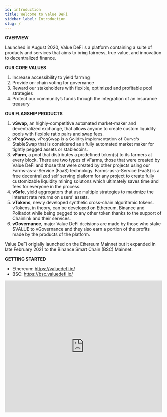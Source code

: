 ```yaml
---
id: introduction
title: Welcome to Value DeFi
sidebar_label: Introduction
slug: /
---
```


**OVERVIEW**

Launched in August 2020, Value DeFi is a platform containing a suite of products and services that aims to bring fairness, true value, and innovation to decentralized finance. 

**OUR CORE VALUES**
1. Increase accessibility to yield farming
2. Provide on-chain voting for governance
3. Reward our stakeholders with flexible, optimized and profitable pool strategies
4. Protect our community’s funds through the integration of an insurance treasury  

**OUR FLAGSHIP PRODUCTS**
1. **vSwap**, an highly-competitive automated market-maker and decentralized exchange, that allows anyone to create custom liquidity pools with flexible ratio pairs and swap fees. 
2. **vPegSwap**, vPegSwap is a Solidity implementation of Curve’s StableSwap that is considered as a fully automated market maker for tightly pegged assets or stablecoins.
3. **vFarm**, a pool that distributes a predefined token(s) to its farmers at every block. There are two types of vFarms, those that were created by Value DeFi and those that were created by other projects using our Farms-as-a-Service (FaaS) technology. Farms-as-a-Service (FaaS) is a free decentralized self serving platform for any project to create fully customizable liquidity mining solutions which ultimately saves time and fees for everyone in the process.
4. **vSafe**, yield aggregators that use multiple strategies to maximize the interest rate returns on users' assets.
5. **vTokens**, newly developed synthetic cross-chain algorithmic tokens. vTokens, in theory, can be developed on Ethereum, Binance and Polkadot while being pegged to any other token thanks to the support of Chainlink and their services.
6. **vGovernance**, major Value DeFi decisions are made by those who stake $VALUE to vGovernance and they also earn a portion of the profits made by the products of the platform.  

Value DeFi origially launched on the Ethereum Mainnet but it expanded in late February 2021 to the Binance Smart Chain (BSC) Mainnet.  

**GETTING STARTED**
- Ethereum: https://valuedefi.io/  
- BSC: https://bsc.valuedefi.io/  

<iframe width="100%" height="422" src="https://www.youtube.com/embed/LKdKU_u9R9Y" frameborder="0" allow="accelerometer; autoplay; clipboard-write; encrypted-media; gyroscope; picture-in-picture" allowfullscreen></iframe>
